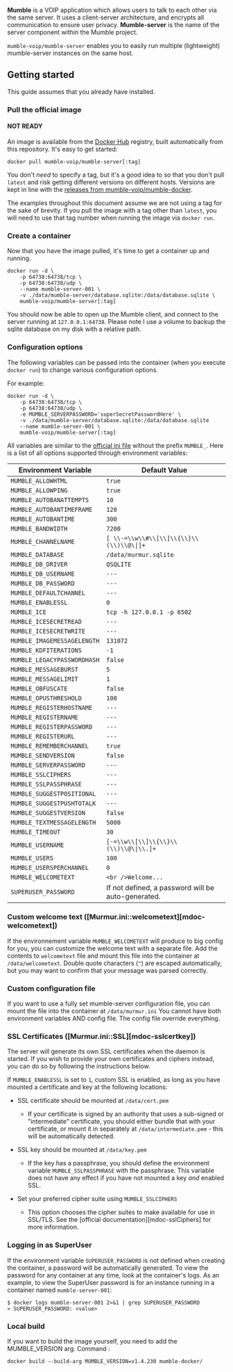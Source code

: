**Mumble** is a VOIP application which allows users to talk to each other via
the same server. It uses a client-server architecture, and encrypts all
communication to ensure user privacy. **Mumble-server** is the name of the server
component within the Mumble project.

`mumble-voip/mumble-server` enables you to easily run multiple (lightweight) mumble-server
instances on the same host.

## Getting started

This guide assumes that you already have installed.

### Pull the official image
#### NOT READY
An image is available from the [Docker Hub](https://hub.docker.com/r/mumblevoip/mumble-server) registry, built
automatically from this repository. It's easy to get started:

```text
docker pull mumble-voip/mumble-server[:tag]
```

You don't _need_ to specify a tag, but it's a good idea to so that you don't
pull `latest` and risk getting different versions on different hosts. Versions
are kept in line with the [releases from mumble-voip/mumble-docker](https://github.com/mumble-voip/mumble-docker/tags).

The examples throughout this document assume we are not using a tag for the sake
of brevity. If you pull the image with a tag other than `latest`, you will need
to use that tag number when running the image via `docker run`.

### Create a container

Now that you have the image pulled, it's time to get a container up and running.

```text
docker run -d \
    -p 64738:64738/tcp \
    -p 64738:64738/udp \
    --name mumble-server-001 \
    -v ./data/mumble-server/database.sqlite:/data/database.sqlite \
    mumble-voip/mumble-server[:tag]
```

You should now be able to open up the Mumble client, and connect to the server
running at `127.0.0.1:64738`.
Please note I use a volume to backup the sqlite database on my disk with a relative path.

### Configuration options

The following variables can be passed into the container (when you execute
`docker run`) to change various configuration options.

For example:

```text
docker run -d \
    -p 64738:64738/tcp \
    -p 64738:64738/udp \
    -e MUMBLE_SERVERPASSWORD='superSecretPasswordHere' \
    -v ./data/mumble-server/database.sqlite:/data/database.sqlite
    --name mumble-server-001 \
    mumble-voip/mumble-server[:tag]
```

All variables are similar to the [official ini file](https://github.com/mumble-voip/mumble/blob/master/scripts/murmur.ini) without the prefix `MUMBLE_`.
Here is a list of all options supported through environment variables:

| Environment Variable | Default Value |
| -------------------- | ------------- |
| `MUMBLE_ALLOWHTML` | `true`|
| `MUMBLE_ALLOWPING` | `true`|
| `MUMBLE_AUTOBANATTEMPTS` | `10`    |
| `MUMBLE_AUTOBANTIMEFRAME` | `120` |
| `MUMBLE_AUTOBANTIME` | `300` |
| `MUMBLE_BANDWIDTH` | `7200`|
| `MUMBLE_CHANNELNAME` | `[ \\-=\\w\\#\\[\\]\\{\\}\\(\\)\\@\\|]+` |
| `MUMBLE_DATABASE` | `/data/murmur.sqlite` |
| `MUMBLE_DB_DRIVER` | `QSQLITE` |
| `MUMBLE_DB_USERNAME` | `---` |
| `MUMBLE_DB_PASSWORD` | `---` |
| `MUMBLE_DEFAULTCHANNEL` | `---` |
| `MUMBLE_ENABLESSL` | `0` |
| `MUMBLE_ICE` | `tcp -h 127.0.0.1 -p 6502` |
| `MUMBLE_ICESECRETREAD` | `---` |
| `MUMBLE_ICESECRETWRITE` | `---` |
| `MUMBLE_IMAGEMESSAGELENGTH` |`131072` |
| `MUMBLE_KDFITERATIONS` | `-1`|
| `MUMBLE_LEGACYPASSWORDHASH` | `false` |
| `MUMBLE_MESSAGEBURST` | `5` |
| `MUMBLE_MESSAGELIMIT` | `1` |
| `MUMBLE_OBFUSCATE` | `false` |
| `MUMBLE_OPUSTHRESHOLD` | `100` |
| `MUMBLE_REGISTERHOSTNAME` | `---` |
| `MUMBLE_REGISTERNAME` | `---`|
| `MUMBLE_REGISTERPASSWORD` | `---` |
| `MUMBLE_REGISTERURL` | `---` |
| `MUMBLE_REMEMBERCHANNEL` | `true`|
| `MUMBLE_SENDVERSION` | `false`|
| `MUMBLE_SERVERPASSWORD` | `---` |
| `MUMBLE_SSLCIPHERS` | `---` |
| `MUMBLE_SSLPASSPHRASE` | `---` |
| `MUMBLE_SUGGESTPOSITIONAL` | `---` |
| `MUMBLE_SUGGESTPUSHTOTALK` | `---` |
| `MUMBLE_SUGGESTVERSION` | `false` |
| `MUMBLE_TEXTMESSAGELENGTH` | `5000`|
| `MUMBLE_TIMEOUT` | `30`|
| `MUMBLE_USERNAME` | `[-=\\w\\[\\]\\{\\}\\(\\)\\@\\|\\.]+` |
| `MUMBLE_USERS` | `100` |
| `MUMBLE_USERSPERCHANNEL` | `0` |
| `MUMBLE_WELCOMETEXT` | `<br />Welcome...` |
| `SUPERUSER_PASSWORD` | If not defined, a password will be auto-generated. |

### Custom welcome text ([Murmur.ini::welcometext][mdoc-welcometext])

If the environnement variable `MUMBLE_WELCOMETEXT` will produce to big config for you, 
you can customize the welcome text with a separate file.
Add the contents to `welcometext` file and mount this file 
into the container at `/data/welcometext`. Double quote characters (`"`) are
escaped automatically, but you may want to confirm that your message was parsed
correctly.

### Custom configuration file
If you want to use a fully set mumble-server configuration file, 
you can mount the file into the container at `/data/murmur.ini`
You cannot have both environment variables AND config file. The config file override everything.

### SSL Certificates ([Murmur.ini::SSL][mdoc-sslcertkey])

The server will generate its own SSL certificates when the daemon is started. If
you wish to provide your own certificates and ciphers instead, you can do so by
following the instructions below.

If `MUMBLE_ENABLESSL` is set to `1`, custom SSL is enabled, as long as you have
mounted a certificate and key at the following locations:

- SSL certificate should be mounted at `/data/cert.pem`

  - If your certificate is signed by an authority that uses a sub-signed or
    "intermediate" certificate, you should either bundle that with your
    certificate, or mount it in separately at `/data/intermediate.pem` - this
    will be automatically detected.

- SSL key should be mounted at `/data/key.pem`

  - If the key has a passphrase, you should define the environment variable
    `MUMBLE_SSLPASSPHRASE` with the passphrase. This variable does not have any
    effect if you have not mounted a key *and* enabled SSL.

- Set your preferred cipher suite using `MUMBLE_SSLCIPHERS`

  - This option chooses the cipher suites to make available for use in SSL/TLS.
    See the [official documentation][mdoc-sslCiphers] for more information.

### Logging in as SuperUser

If the environment variable `SUPERUSER_PASSWORD` is not defined when creating
the container, a password will be automatically generated. To view the password
for any container at any time, look at the container's logs. As an example, to
view the SuperUser password is for an instance running in a container named
`mumble-server-001`:

```text
$ docker logs mumble-server-001 2>&1 | grep SUPERUSER_PASSWORD
> SUPERUSER_PASSWORD: <value>
```

### Local build
If you want to build the image yourself, you need to add the MUMBLE_VERSION arg.
Command :
```
docker build --build-arg MUMBLE_VERSION=v1.4.230 mumble-docker/
```
